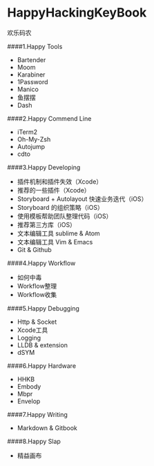 # HappyHackingKeyBook
欢乐码农

####1.Happy Tools
* Bartender
* Moom
* Karabiner
* 1Password
* Manico
* 鱼摆摆
* Dash

####2.Happy Commend Line
* iTerm2
* Oh-My-Zsh
* Autojump
* cdto

####3.Happy Developing
* 插件机制和插件失效（Xcode）
* 推荐的一些插件（Xcode）
* Storyboard + Autolayout 快速业务迭代（iOS）
* Storyboard 的组织策略（iOS）
* 使用模板帮助团队整理代码（iOS）
* 推荐第三方库（iOS）
* 文本编辑工具 sublime & Atom
* 文本编辑工具 Vim & Emacs
* Git & Github

####4.Happy Workflow
* 如何中毒
* Workflow整理
* Workflow收集

####5.Happy Debugging
* Http & Socket
* Xcode工具
* Logging
* LLDB & extension
* dSYM

####6.Happy Hardware
* HHKB  
* Embody
* Mbpr
* Envelop

####7.Happy Writing
* Markdown & Gitbook

####8.Happy Slap
* 精益画布


